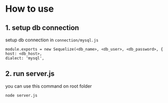 # How to use

## 1. setup db connection

setup db connection in `connection/mysql.js`

```
module.exports = new Sequelize(<db_name>, <db_user>, <db_password>, {
host: <db_host>,
dialect: 'mysql',
```

## 2. run server.js

you can use this command on root folder

```
node server.js
```
